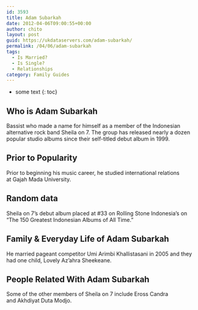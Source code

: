 ```yaml
---
id: 3593
title: Adam Subarkah
date: 2012-04-06T09:00:55+00:00
author: chito
layout: post
guid: https://ukdataservers.com/adam-subarkah/
permalink: /04/06/adam-subarkah
tags:
  - Is Married?
  - Is Single?
  - Relationships
category: Family Guides
---
```


* some text
{: toc}
          
          
## Who is  Adam Subarkah
                  
                  
                  
Bassist who made a name for himself as a member of the Indonesian alternative rock band Sheila on 7. The group has released nearly a dozen popular studio albums since their self-titled debut album in 1999. 
                  
                
                
                
## Prior to Popularity 
                  
                  
                  
Prior to beginning his music career, he studied international relations at Gajah Mada University. 
                  
                
                
                
## Random data 
                  
                  
                  
Sheila on 7&#8217;s debut album placed at #33 on Rolling Stone Indonesia&#8217;s on &#8220;The 150 Greatest Indonesian Albums of All Time.&#8221; 
                  
                
                
                
## Family & Everyday Life of Adam Subarkah
                  
                  
                  
He married pageant competitor Umi Arimbi Khallistasani in 2005 and they had one child, Lovely Az&#8217;ahra Sheekeane. 
                  
                
                
                
## People Related With  Adam Subarkah
                  
                  
                  
Some of the other members of Sheila on 7 include Eross Candra and Akhdiyat Duta Modjo. 
                  
                
              
            
          
          
          
    
    
  
